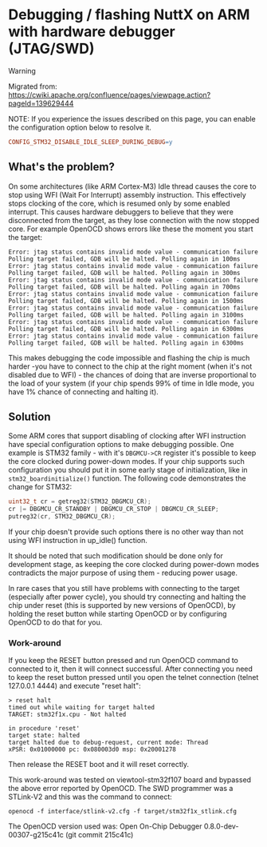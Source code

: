 # Debugging / flashing NuttX on ARM with hardware debugger (JTAG/SWD)

<div class="warning">

<div class="title">

Warning

</div>

Migrated from:
<https://cwiki.apache.org/confluence/pages/viewpage.action?pageId=139629444>

</div>

NOTE: If you experience the issues described on this page, you can
enable the configuration option below to resolve it.

``` makefile
CONFIG_STM32_DISABLE_IDLE_SLEEP_DURING_DEBUG=y
```

## What's the problem?

On some architectures (like ARM Cortex-M3) Idle thread causes the core
to stop using WFI (Wait For Interrupt) assembly instruction. This
effectively stops clocking of the core, which is resumed only by some
enabled interrupt. This causes hardware debuggers to believe that they
were disconnected from the target, as they lose connection with the now
stopped core. For example OpenOCD shows errors like these the moment you
start the target:

``` console
Error: jtag status contains invalid mode value - communication failure
Polling target failed, GDB will be halted. Polling again in 100ms
Error: jtag status contains invalid mode value - communication failure
Polling target failed, GDB will be halted. Polling again in 300ms
Error: jtag status contains invalid mode value - communication failure
Polling target failed, GDB will be halted. Polling again in 700ms
Error: jtag status contains invalid mode value - communication failure
Polling target failed, GDB will be halted. Polling again in 1500ms
Error: jtag status contains invalid mode value - communication failure
Polling target failed, GDB will be halted. Polling again in 3100ms
Error: jtag status contains invalid mode value - communication failure
Polling target failed, GDB will be halted. Polling again in 6300ms
Error: jtag status contains invalid mode value - communication failure
Polling target failed, GDB will be halted. Polling again in 6300ms
```

This makes debugging the code impossible and flashing the chip is much
harder -you have to connect to the chip at the right moment (when it's
not disabled due to WFI) - the chances of doing that are inverse
proportional to the load of your system (if your chip spends 99% of time
in Idle mode, you have 1% chance of connecting and halting it).

## Solution

Some ARM cores that support disabling of clocking after WFI instruction
have special configuration options to make debugging possible. One
example is STM32 family - with it's `DBGMCU->CR` register it's possible
to keep the core clocked during power-down modes. If your chip supports
such configuration you should put it in some early stage of
initialization, like in `stm32_boardinitialize()` function. The
following code demonstrates the change for STM32:

``` c
uint32_t cr = getreg32(STM32_DBGMCU_CR);
cr |= DBGMCU_CR_STANDBY | DBGMCU_CR_STOP | DBGMCU_CR_SLEEP;
putreg32(cr, STM32_DBGMCU_CR);
```

If your chip doesn't provide such options there is no other way than not
using WFI instruction in up\_idle() function.

It should be noted that such modification should be done only for
development stage, as keeping the core clocked during power-down modes
contradicts the major purpose of using them - reducing power usage.

In rare cases that you still have problems with connecting to the target
(especially after power cycle), you should try connecting and halting
the chip under reset (this is supported by new versions of OpenOCD), by
holding the reset button while starting OpenOCD or by configuring
OpenOCD to do that for you.

### Work-around

If you keep the RESET button pressed and run OpenOCD command to
connected to it, then it will connect successful. After connecting you
need to keep the reset button pressed until you open the telnet
connection (telnet 127.0.0.1 4444) and execute "reset halt":

``` console
> reset halt
timed out while waiting for target halted
TARGET: stm32f1x.cpu - Not halted

in procedure 'reset'
target state: halted
target halted due to debug-request, current mode: Thread
xPSR: 0x01000000 pc: 0x080003d0 msp: 0x20001278
```

Then release the RESET boot and it will reset correctly.

This work-around was tested on viewtool-stm32f107 board and bypassed the
above error reported by OpenOCD. The SWD programmer was a STLink-V2 and
this was the command to connect:

``` console
openocd -f interface/stlink-v2.cfg -f target/stm32f1x_stlink.cfg
```

The OpenOCD version used was: Open On-Chip Debugger
0.8.0-dev-00307-g215c41c (git commit 215c41c)
